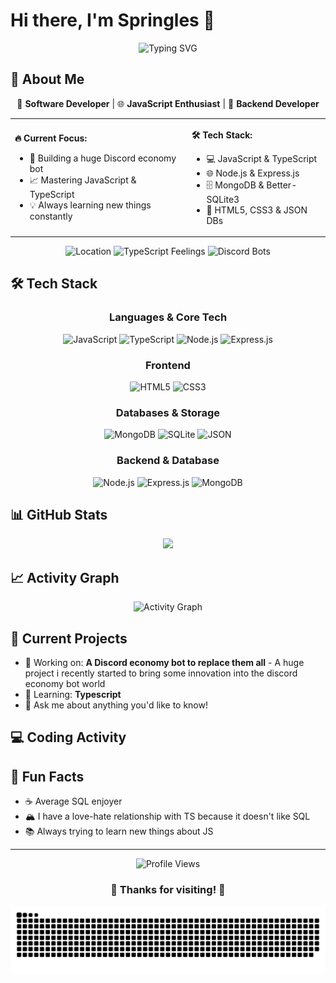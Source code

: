 # Hi there, I'm Springles 👋

<div align="center">
  <img src="https://readme-typing-svg.herokuapp.com?font=Fira+Code&size=30&pause=1000&color=00D9FF&center=true&vCenter=true&width=600&height=100&lines=Back-end+Developer;Mastering+Javascript;Problem+Solver;Always+Learning" alt="Typing SVG" />
</div>

## 🚀 About Me

<div align="center">
  
🎯 **Software Developer** | 🌐 **JavaScript Enthusiast** | 🚀 **Backend Developer**

</div>

<table align="center">
<tr>
<td>

**🔥 Current Focus:**
- 🤖 Building a huge Discord economy bot
- 📈 Mastering JavaScript & TypeScript
- 💡 Always learning new things constantly

</td>
<td>

**🛠️ Tech Stack:**
- 💻 JavaScript & TypeScript 
- 🌐 Node.js & Express.js
- 🗄️ MongoDB & Better-SQLite3
- 🎨 HTML5, CSS3 & JSON DBs

</td>
</tr>
</table>

<div align="center">
  <img src="https://img.shields.io/badge/Location-MV%2C%20Germany-green?style=for-the-badge&logo=map-pin&logoColor=white" alt="Location" />
  <img src="https://img.shields.io/badge/TypeScript-Love%2FHate-red?style=for-the-badge&logo=typescript&logoColor=white" alt="TypeScript Feelings" />
  <img src="https://img.shields.io/badge/Discord-Bot%20Builder-7289DA?style=for-the-badge&logo=discord&logoColor=white" alt="Discord Bots" />
</div>

## 🛠️ Tech Stack

<div align="center">

### Languages & Core Tech
![JavaScript](https://img.shields.io/badge/-JavaScript-F7DF1E?style=for-the-badge&logo=javascript&logoColor=black)
![TypeScript](https://img.shields.io/badge/-TypeScript-3178C6?style=for-the-badge&logo=typescript&logoColor=white)
![Node.js](https://img.shields.io/badge/-Node.js-339933?style=for-the-badge&logo=node.js&logoColor=white)
![Express.js](https://img.shields.io/badge/-Express.js-000000?style=for-the-badge&logo=express&logoColor=white)

### Frontend
![HTML5](https://img.shields.io/badge/-HTML5-E34F26?style=for-the-badge&logo=html5&logoColor=white)
![CSS3](https://img.shields.io/badge/-CSS3-1572B6?style=for-the-badge&logo=css3&logoColor=white)

### Databases & Storage
![MongoDB](https://img.shields.io/badge/-MongoDB-47A248?style=for-the-badge&logo=mongodb&logoColor=white)
![SQLite](https://img.shields.io/badge/-SQLite-003B57?style=for-the-badge&logo=sqlite&logoColor=white)
![JSON](https://img.shields.io/badge/-JSON-000000?style=for-the-badge&logo=json&logoColor=white)

### Backend & Database
![Node.js](https://img.shields.io/badge/-Node.js-339933?style=for-the-badge&logo=node.js&logoColor=white)
![Express.js](https://img.shields.io/badge/-Express.js-000000?style=for-the-badge&logo=express&logoColor=white)
![MongoDB](https://img.shields.io/badge/-MongoDB-47A248?style=for-the-badge&logo=mongodb&logoColor=white)

</div>

## 📊 GitHub Stats

<div align="center">

  <img height="180em" src="https://github-readme-stats.vercel.app/api/top-langs/?username=Springlesss&layout=compact&theme=tokyonight"/>
</div>


## 📈 Activity Graph
<div align="center">
  <img src="https://github-readme-activity-graph.vercel.app/graph?username=Springlesss&theme=tokyo-night&bg_color=1a1b27&color=70a5fd&line=bf91f3&point=38bdae&area=true&hide_border=true" alt="Activity Graph" />
</div>

## 🎯 Current Projects

- 🔭 Working on: **A Discord economy bot to replace them all** - A huge project i recently started to bring some innovation into the discord economy bot world
- 🌱 Learning: **Typescript**
- 💬 Ask me about anything you'd like to know!


</div>

## 💻 Coding Activity

<!--START_SECTION:waka-->
<!--END_SECTION:waka-->

## 🎨 Fun Facts

- ☕ Average SQL enjoyer
- 🏔️ I have a love-hate relationship with TS because it doesn't like SQL
- 📚 Always trying to learn new things about JS

---

<div align="center">
  <img src="https://komarev.com/ghpvc/?username=Springlesss&color=blueviolet&style=for-the-badge" alt="Profile Views" />
</div>

<div align="center">
  <h3>💙 Thanks for visiting! 💙</h3>
  <img src="https://raw.githubusercontent.com/Platane/snk/output/github-contribution-grid-snake.svg" alt="Snake animation" />
</div>

